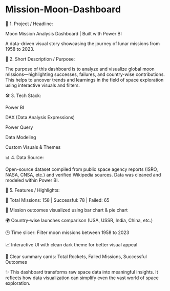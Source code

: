 # Mission-Moon-Dashboard

🚀 1. Project / Headline:

Moon Mission Analysis Dashboard | Built with Power BI

A data-driven visual story showcasing the journey of lunar missions from 1958 to 2023.

📌 2. Short Description / Purpose:

The purpose of this dashboard is to analyze and visualize global moon missions—highlighting successes, failures, and country-wise contributions. This helps to uncover trends and learnings in the field of space exploration using interactive visuals and filters.

🛠️ 3. Tech Stack:

Power BI

DAX (Data Analysis Expressions)

Power Query

Data Modeling

Custom Visuals & Themes

📊 4. Data Source:

Open-source dataset compiled from public space agency reports (ISRO, NASA, CNSA, etc.) and verified Wikipedia sources. Data was cleaned and modeled within Power BI.

🌟 5. Features / Highlights:

📌 Total Missions: 158 | Successful: 78 | Failed: 65

🚀 Mission outcomes visualized using bar chart & pie chart

🌍 Country-wise launches comparison (USA, USSR, India, China, etc.)

🕒 Time slicer: Filter moon missions between 1958 to 2023

📈 Interactive UI with clean dark theme for better visual appeal

🎯 Clear summary cards: Total Rockets, Failed Missions, Successful Outcomes

✨ This dashboard transforms raw space data into meaningful insights. It reflects how data visualization can simplify even the vast world of space exploration.
